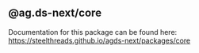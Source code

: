 ## @ag.ds-next/core

Documentation for this package can be found here: https://steelthreads.github.io/agds-next/packages/core
